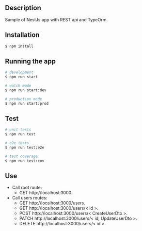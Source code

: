 

## Description

Sample of NestJs app with REST api and TypeOrm.

## Installation

```bash
$ npm install
```

## Running the app

```bash
# development
$ npm run start

# watch mode
$ npm run start:dev

# production mode
$ npm run start:prod
```

## Test

```bash
# unit tests
$ npm run test

# e2e tests
$ npm run test:e2e

# test coverage
$ npm run test:cov
```

## Use
  * Call root route: 
    * GET http://localhost:3000.
  * Call users routes:
    * GET http://localhost:3000/users.
    * GET http://localhost:3000/users/< id >.
    * POST http://localhost:3000/users/< CreateUserDto >.
    * PATCH http://localhost:3000/users/< id, UpdateUserDto >.
    * DELETE http://localhost:3000/users/< id >.